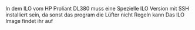 In dem ILO vom HP Proliant DL380 muss eine Spezielle ILO Version mit SSH installiert sein, da sonst das program die Lüfter nicht Regeln kann
Das ILO Image findet ihr auf 
